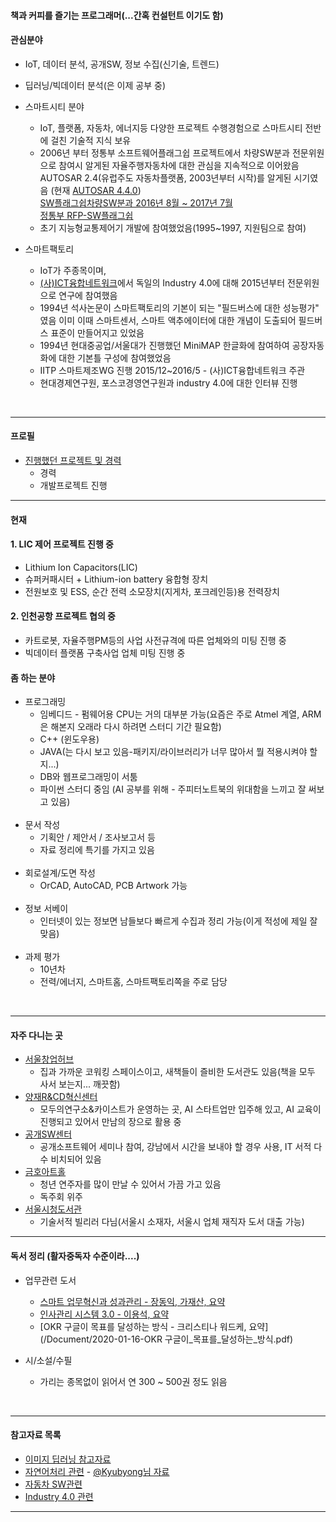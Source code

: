 
#### 책과 커피를 즐기는 프로그래머(...간혹 컨설턴트 이기도 함)  

#### 관심분야
   - IoT, 데이터 분석, 공개SW, 정보 수집(신기술, 트렌드)   
   - 딥러닝/빅데이터 분석(은 이제 공부 중)  
   - 스마트시티 분야 
     - IoT, 플랫폼, 자동차, 에너지등 다양한 프로젝트 수행경험으로 스마트시티 전반에 걸친 기술적 지식 보유 
     - 2006년 부터 정통부 소프트웨어플래그쉽 프로젝트에서 차량SW분과 전문위원으로 참여시 알게된 자율주행자동차에 대한 관심을 지속적으로 이어왔음   
       AUTOSAR 2.4(유럽주도 자동차플랫폼, 2003년부터 시작)를 알게된 시기였음 (현재 [AUTOSAR 4.4.0](https://www.autosar.org/))    
       [SW플래그쉽차량SW분과 2016년 8월 ~ 2017년 7월](/CAR/SW플래그쉽차량SW분과기획회의안_20061128.pdf)   
       [정통부 RFP-SW플래그쉽](./인터넷공시용RFP(SWflagship).pdf)   
     - 초기 지능형교통제어기 개발에 참여했었음(1995~1997, 지원팀으로 참여)
     
   - 스마트팩토리 
     - IoT가 주종목이며, 
     - [(사)ICT융합네트워크](http://kicon.org/)에서 독일의 Industry 4.0에 대해 2015년부터 전문위원으로 연구에 참여했음
     - 1994년 석사논문이 스마트팩토리의 기본이 되는 "필드버스에 대한 성능평가" 였음
       이미 이때 스마트센서, 스마트 액추에이터에 대한 개념이 도출되어 필드버스 표준이 만들어지고 있었음
     - 1994년 현대중공업/서울대가 진행했던 MiniMAP 한글화에 참여하여 공장자동화에 대한 기본틀 구성에 참여했었음
     - IITP 스마트제조WG 진행 2015/12~2016/5 - (사)ICT융합네트워크 주관
     - 현대경제연구원, 포스코경영연구원과 industry 4.0에 대한 인터뷰 진행
 
<br>

------------

#### 프로필 

 - [진행했던 프로젝트 및 경력](./profile.md)  
   - 경력  
   - 개발프로젝트 진행 

------------

#### 현재  
     
#### 1. LIC 제어 프로젝트 진행 중 
  - Lithium Ion Capacitors(LIC) 
  - 슈퍼커패시터 + Lithium-ion battery 융합형 장치
  - 전원보호 및 ESS, 순간 전력 소모장치(지게차, 포크레인등)용 전력장치

#### 2. 인천공항 프로젝트 협의 중
   - 카트로봇, 자율주행PM등의 사업 사전규격에 따른 업체와의 미팅 진행 중
   - 빅데이터 플랫폼 구축사업 업체 미팅 진행 중 
   
#### 좀 하는 분야  
   - 프로그래밍
      - 임베디드 - 펌웨어용 CPU는 거의 대부분 가능(요즘은 주로 Atmel 계열, ARM은 해본지 오래라 다시 하려면 스터디 기간 필요함)  
      - C++ (윈도우용)  
      - JAVA(는 다시 보고 있음-패키지/라이브러리가 너무 많아서 뭘 적용시켜야 할지...)  
      - DB와 웹프로그래밍이 서툼
      - 파이썬 스터디 중임 (AI 공부를 위해 - 주피터노트북의 위대함을 느끼고 잘 써보고 있음)
      <br>
   - 문서 작성
      - 기획안 / 제안서 / 조사보고서 등
      - 자료 정리에 특기를 가지고 있음 
      <br>
   - 회로설계/도면 작성
      - OrCAD, AutoCAD, PCB Artwork 가능
      <br>
   - 정보 서베이
      - 인터넷이 있는 정보면 남들보다 빠르게 수집과 정리 가능(이게 적성에 제일 잘 맞음)
      <br>
   - 과제 평가   
      - 10년차
      - 전력/에너지, 스마트홈, 스마트팩토리쪽을 주로 담당  

<br>     

-------------

#### 자주 다니는 곳  
  - [서울창업허브](http://seoulstartuphub.com/) 
    - 집과 가까운 코워킹 스페이스이고, 새책들이 즐비한 도서관도 있음(책을 모두 사서 보는지... 깨끗함)  
  - [양재R&CD혁신센터](http://yangjaehub.com/) 
    - 모두의연구소&카이스트가 운영하는 곳, AI 스타트업만 입주해 있고, AI 교육이 진행되고 있어서 만남의 장으로 활용 중
  - [공개SW센터](https://kosslab.kr/) 
    - 공개소프트웨어 세미나 참여, 강남에서 시간을 보내야 할 경우 사용, IT 서적 다수 비치되어 있음
  - [금호아트홀](http://www.kumhoarthall.com/)
    - 청년 연주자를 많이 만날 수 있어서 가끔 가고 있음
    - 독주회 위주
  - [서울시청도서관](http://lib.seoul.go.kr/)
    - 기술서적 빌리러 다님(서울시 소재자, 서울시 업체 재직자 도서 대출 가능)
    
-------------

#### 독서 정리 (활자중독자 수준이라....)
   - 업무관련 도서
      - [스마트 업무혁신과 성과관리 - 장동익, 가재산, 요약](/Document/스마트%20업무혁신과%20성과관리-장동익%20가재산.pdf)
      - [인사관리 시스템 3.0 - 이용석, 요약](/Document/인사관리시스템%203.0-이용석.pdf)
      - [OKR 구글이 목표를 달성하는 방식 - 크리스티나 워드케, 요약] (/Document/2020-01-16-OKR 구글이_목표를_달성하는_방식.pdf)
   
   - 시/소설/수필
      - 가리는 종목없이 읽어서 연 300 ~ 500권 정도 읽음
   
<br>

------------

#### 참고자료 목록  
- [이미지 딥러닝 참고자료](/Image_analysis/README.md)  
- [자연어처리 관련](./Natural_Language_Process.md) - [@Kyubyong님 자료](https://github.com/Kyubyong)  
- [자동차 SW관련](/CAR/README.md)  
- [Industry 4.0 관련](/INDUSTRY4/README.md)  


------------

